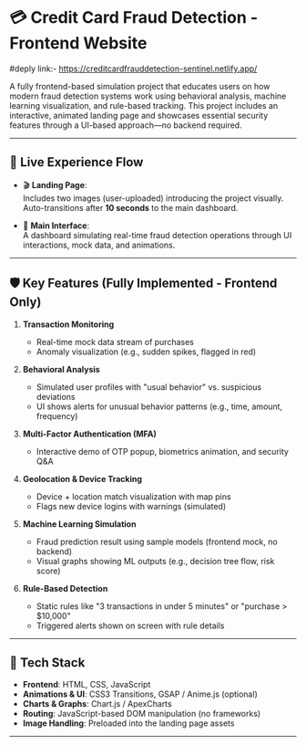 # 💳 Credit Card Fraud Detection - Frontend Website

#deply link:- https://creditcardfrauddetection-sentinel.netlify.app/

A fully frontend-based simulation project that educates users on how modern fraud detection systems work using behavioral analysis, machine learning visualization, and rule-based tracking. This project includes an interactive, animated landing page and showcases essential security features through a UI-based approach—no backend required.

---

## 🚀 Live Experience Flow

- 🎬 **Landing Page**:  
  Includes two images (user-uploaded) introducing the project visually. Auto-transitions after **10 seconds** to the main dashboard.

- 🧭 **Main Interface**:  
  A dashboard simulating real-time fraud detection operations through UI interactions, mock data, and animations.

---

## 🛡️ Key Features (Fully Implemented - Frontend Only)

1. **Transaction Monitoring**  
   - Real-time mock data stream of purchases  
   - Anomaly visualization (e.g., sudden spikes, flagged in red)

2. **Behavioral Analysis**  
   - Simulated user profiles with "usual behavior" vs. suspicious deviations  
   - UI shows alerts for unusual behavior patterns (e.g., time, amount, frequency)

3. **Multi-Factor Authentication (MFA)**  
   - Interactive demo of OTP popup, biometrics animation, and security Q&A

4. **Geolocation & Device Tracking**  
   - Device + location match visualization with map pins  
   - Flags new device logins with warnings (simulated)

5. **Machine Learning Simulation**  
   - Fraud prediction result using sample models (frontend mock, no backend)  
   - Visual graphs showing ML outputs (e.g., decision tree flow, risk score)

6. **Rule-Based Detection**  
   - Static rules like "3 transactions in under 5 minutes" or "purchase > $10,000"  
   - Triggered alerts shown on screen with rule details

---

## 🧰 Tech Stack

- **Frontend**: HTML, CSS, JavaScript  
- **Animations & UI**: CSS3 Transitions, GSAP / Anime.js (optional)  
- **Charts & Graphs**: Chart.js / ApexCharts  
- **Routing**: JavaScript-based DOM manipulation (no frameworks)  
- **Image Handling**: Preloaded into the landing page assets

---
